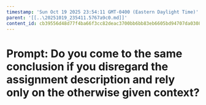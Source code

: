 ```yaml
---
timestamp: 'Sun Oct 19 2025 23:54:11 GMT-0400 (Eastern Daylight Time)'
parent: '[[..\20251019_235411.5767a9c0.md]]'
content_id: cb39556d48d77f4ba66f3cc82deac3700bb6bb83eb6605bd94707da0308fd0df
---
```


# Prompt: Do you come to the same conclusion if you disregard the assignment description and rely only on the otherwise given context?
